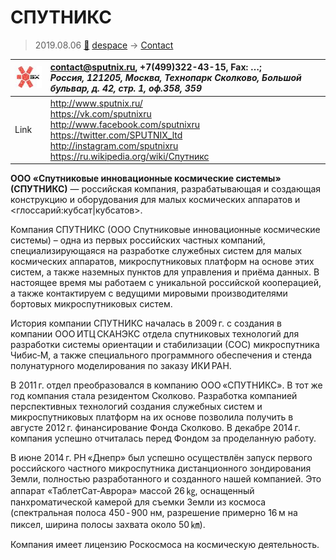 # СПУТНИКС
> 2019.08.06 [🚀](../index/index.md) [despace](index.md) → [Contact](contact.md)

|[![](f/contact/s/sputnix_logo1_thumb.jpg)](f/contact/s/sputnix_logo1.png)|<contact@sputnix.ru>, +7(499)322-43-15, Fax: …;<br> *Россия, 121205, Москва, Технопарк Сколково, Большой бульвар, д. 42, стр. 1, оф.358, 359*|
|:--|:--|
|Link|<http://www.sputnix.ru/><br> <https://vk.com/sputnixru><br> <http://www.facebook.com/sputnixru><br> <https://twitter.com/SPUTNIX_ltd><br> <http://instagram.com/sputnixru><br> <https://ru.wikipedia.org/wiki/Спутникс>|

**ООО «Спутниковые инновационные космические системы» (СПУТНИКС)** — российская компания, разрабатывающая и создающая конструкцию и оборудования для малых космических аппаратов и <глоссарий:кубсат|кубсатов>.


<p style="page-break-after:always"> </p>

Компания СПУТНИКС (ООО Спутниковые инновационные космические системы) – одна из первых российских частных компаний, специализирующаяся на разработке служебных систем для малых космических аппаратов, микроспутниковых платформ на основе этих систем, а также наземных пунктов для управления и приёма данных. В настоящее время мы работаем с уникальной российской кооперацией, а также контактируем с ведущими мировыми производителями бортовых микроспутниковых систем.

История компании СПУТНИКС началась в 2009 г. с создания в компании ООО ИТЦ СКАНЭКС отдела спутниковых технологий для разработки системы ориентации и стабилизации (СОС) микроспутника Чибис‑М, а также специального программного обеспечения и стенда полунатурного моделирования по заказу ИКИ РАН.

В 2011 г. отдел преобразовался в компанию ООО «СПУТНИКС». В тот же год компания стала резидентом Сколково. Разработка компанией перспективных технологий создания служебных систем и микроспутниковых платформ на их основе позволила получить в августе 2012 г. финансирование Фонда Сколково. В декабре 2014 г. компания успешно отчиталась перед Фондом за проделанную работу.

В июне 2014 г. РН «Днепр» был успешно осуществлён запуск первого российского частного микроспутника дистанционного зондирования Земли, полностью разработанного и созданного нашей компанией. Это аппарат «ТаблетСат‑Аврора» массой 26 ㎏, оснащенный панхроматической камерой для съемки Земли из космоса (спектральная полоса 450 ‑ 900 нм, разрешение примерно 16 м на пиксел, ширина полосы захвата около 50 ㎞).

Компания имеет лицензию Роскосмоса на космическую деятельность.
